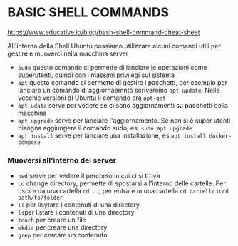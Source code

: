 # BASIC SHELL COMMANDS
https://www.educative.io/blog/bash-shell-command-cheat-sheet

All'interno della Shell Ubuntu possiamo utilizzare alcuni comandi utili per gestire e muoverci nella macchina server

- `sudo` questo comando ci permette di lanciare le operazioni come superutenti, quindi con i massimi privilegi sul sistema
- `apt` questo comando ci permette di gestire i pacchetti, per esempio per lanciare un comando di aggiornaemnto scriveremo `apt update`. Nelle vecchie versioni di Ubuntu il comando era `apt-get`
- `apt udate` serve per vedere se ci sono aggiornamenti su pacchetti della macchina
- `apt upgrade` serve per lanciare l'aggiornamento. Se non si è super utenti bisogna aggiungere il comando sudo, es. `sudo apt upgrade`
- `apt install` serve per lanciare una installazione, es `apt install docker-compose`

### Muoversi all'interno del server

- `pwd` serve per vedere il percorso in cui ci si trova
- `cd` change directory, permette di spostarsi all'interno delle cartelle. Per uscire da una cartella `cd ..`, per entrare in una cartella `cd cartella` o `cd path/to/folder`
- `ll` per lisytare i contenuti di una directory
- `ls`per listare i contenuti di una directory
- `touch` per creare un file
- `mkdir` per creare una directory
- `grep` per cercare un contenuto
